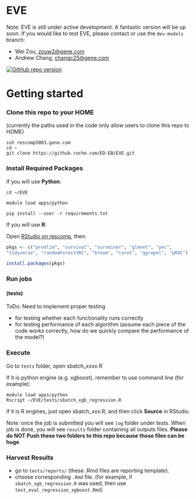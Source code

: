 # EVE

Note: EVE is still under active development. A fantastic version will be up soon. If you would like to test EVE, please contact or use the `dev-models` branch:

- Wei Zou, zouw2@gene.com 
- Andrew Chang, changc25@gene.com


[![GitHub repo version](https://img.shields.io/badge/release-v0.1-blue.svg)](https://github.roche.com/ED-EB/EVE)

# Getting started


### Clone this repo to your HOME

(currently the paths used in the code only allow users to clone this repo to HOME)

```console
ssh rescomp5003.gene.com
cd ~
git clone https://github.roche.com/ED-EB/EVE.git
```


### Install Required Packages

If you will use **Python**:

```console
cd ~/EVE

module load apps/python

pip install --user -r requirements.txt
```

If you will use **R**:

Open [RStudio on rescomp](http://rescomp5105.gene.com:8080), then:

```r
pkgs <- c("prodlim", "survival", "survminer", "glmnet", "pec", 
"tidyverse", "randomForestSRC", "broom", "caret", "ggrepel", "pROC")

install.packages(pkgs)
```


### Run jobs

#### (tests)

ToDo: Need to implement proper testing


  - for testing whether each functionality runs correctly
  - for testing performance of each algorithm (assume each piece of the code works correctly, 
  how do we quickly compare the performance of the model?)
  

### Execute

Go to `tests` folder, open sbatch_xxxx.R

If it is python engine (e.g. xgboost), remember to use command line (for example):

```console
module load apps/python
Rscript ~/EVE/tests/sbatch_xgb_regression.R
```

If it is R engines, just open sbatch_xxx.R, and then click **Source** in RStudio.

Note: once the job is submitted you will see `log` folder under tests. 
When job is done, you will see `results` folder containing all outputs files. 
**Please do NOT Push these two folders to this repo because those files can be huge**

### Harvest Results

  - go to `tests/reports/` (these .Rmd files are reporting template).
  - choose corresponding `.Rmd` file. 
  (for example, if `sbatch_xgb_regression.R` was used, 
  then use `test_eval_regression_xgboost.Rmd`)
